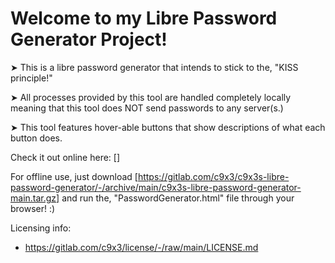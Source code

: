 # Welcome to my Libre Password Generator Project! 

➤ This is a libre password generator that intends to stick to the, "KISS principle!" 

➤ All processes provided by this tool are handled completely locally meaning that this tool does NOT send passwords to any server(s.)

➤ This tool features hover-able buttons that show descriptions of what each button does.

Check it out online here: []

For offline use, just download [https://gitlab.com/c9x3/c9x3s-libre-password-generator/-/archive/main/c9x3s-libre-password-generator-main.tar.gz] and run the, "PasswordGenerator.html" file through your browser! :)

Licensing info: 

- https://gitlab.com/c9x3/license/-/raw/main/LICENSE.md

